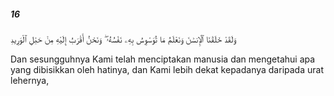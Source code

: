 ##### 16

<span class="ayah">وَلَقَدْ خَلَقْنَا ٱلْإِنسَٰنَ وَنَعْلَمُ مَا تُوَسْوِسُ بِهِۦ نَفْسُهُۥ ۖ وَنَحْنُ أَقْرَبُ إِلَيْهِ مِنْ حَبْلِ ٱلْوَرِيدِ</span>

<span class="ayah_translation">Dan sesungguhnya Kami telah menciptakan manusia dan mengetahui apa yang dibisikkan oleh hatinya, dan Kami lebih dekat kepadanya daripada urat lehernya,</span>
